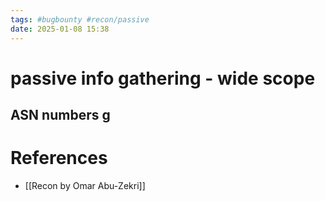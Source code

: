 ```yaml
---
tags: #bugbounty #recon/passive 
date: 2025-01-08 15:38
---
```

# passive info gathering - wide scope
## ASN numbers g

# References
- [[Recon by Omar Abu-Zekri]]
